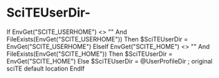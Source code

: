 # SciTEUserDir-
If EnvGet("SCITE_USERHOME") &lt;> "" And FileExists(EnvGet("SCITE_USERHOME")) Then         $SciTEUserDir = EnvGet("SCITE_USERHOME")     ElseIf EnvGet("SCITE_HOME") &lt;> "" And FileExists(EnvGet("SCITE_HOME")) Then         $SciTEUserDir = EnvGet("SCITE_HOME")     Else         $SciTEUserDir = @UserProfileDir ; original sciTE default location     EndIf
